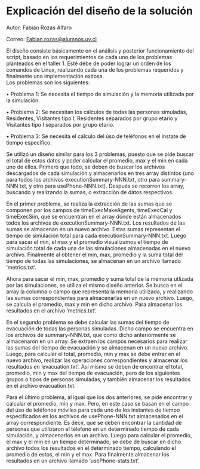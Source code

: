 # Explicación del diseño de la solución

Autor: Fabián Rozas Alfaro

Correo: Fabian.rozas@alumnos.uv.cl

El diseño consiste básicamente en el análisis y posterior funcionamiento del script, basado en los requerimientos de cada uno de los problemas planteados en el taller 1. Esté debe de poder lograr  un orden de los comandos de Linux, realizando cada una de los problemas requeridos y finalmente una implementación exitosa.    
Los problemas son los siguientes:

•	Problema 1: Se necesita el tiempo de simulación y la memoria utilizada por la simulación.

•	Problema 2: Se necesitan los cálculos de todas las personas simuladas, Residentes, Visitantes tipo I, Residentes separados por grupo etario y Visitantes tipo I separados por grupo etario.

•	Problema 3: Se necesita el cálculo del úso de teléfonos en el instate de tiempo específico.

Se utilizó un diseño similar para los 3 problemas, puesto que se pide buscar el total de estos datos y poder calcular el promedio, max y el min en cada uno de ellos.
Primero que todo, se deben de buscar los archivos descargados de cada simulación y almacenarlos en tres array distintos (uno para todos los archivos executionSummary-NNN.txt, otro para summary-NNN.txt, y otro para usePhone-NNN.txt). Después se recorren los array, buscando y realizando la sumas, o extracción de datos respectivos.

En el primer problema, se realiza la extracción de las sumas que se componen por los campos de timeExecMakeAgents, timeExecCal y timeExecSim, que se encuentran en el array dónde están almacenados todos los archivos de executionSummary-NNN.txt. Los resultados de las sumas se almacenan en un nuevo archivo. Estas sumas representan el tiempo de simulación total para cada executionSummary-NNN.txt. Luego para sacar el min, el max y el promedio visualizamos el tiempo de simulación total de cada una de las simulaciones almacenadas en el nuevo archivo. Finalmente al obtener el min, max, promedio y la suma total del tiempo de todas las simulaciones, se almacenan en un archivo llamado ‘metrics.txt’.

Ahora para sacar el min, max, promedio y suma total de la memoria utlizada por las simulaciones, se utiliza el mismo diseño anterior. Se busca en el array la columna o campo que representa la memoria utilizada, y realizando las sumas correspondientes para almacenarlas en un nuevo archivo. Luego, se calcula el promedio, max y min en dicho archivo. Para almacenar los resultados en el archivo ‘metrics.txt’. 

En el segundo problema se debe calcular las sumas del tiempo de evacuación de todas las personas simuladas. Dicho campo se encuentra en los archivos de summary-NNN.txt, que como dicho anteriormente se almacenaron en un array. Se extraen los campos necesarios para realizar las sumas del tiempo de evacuación y se almacenan en un nuevo archivo. Luego, para calcular el total, promedio, min y max se debe entrar en el nuevo archivo, realizar las operaciones correspondientes y almacenar los resultados en ‘evacuation.txt’. Así mismo se deben de encontrar el total, promedio, min y max del tiempo de evacuación, pero de los siguientes grupos o tipos de personas simuladas, y también almacenar los resultados en el archivo evacuation.txt.

Para el último problema, al igual que los dos anteriores, se pide encontrar y calcular el promedio, min y max. Pero, en este caso se basan en el campo del úso de teléfonos móviles para cada uno de los instantes de tiempo especificados en los archivos de usePhone-NNN.txt almacenados en el array correspondiente. Es decir, que se deben encontrar la cantidad de personas que utilizaron el télefono en un determinado tiempo de cada simulación, y almacenarlos en un archivo. Luego para calcular el promedio, el max y el min en un tiempo determinado, se debe de buscar en dicho archivo todos los resultados en el determinado tiempo, calculando el promedio de estos, el min y el max. Para finalmente almacenar los resultados en un archivo llamado ‘usePhone-stats.txt’. 
